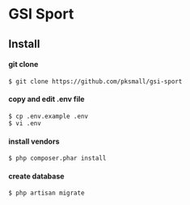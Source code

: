 # GSI Sport

## Install

#### git clone
```
$ git clone https://github.com/pksmall/gsi-sport
```

#### copy and edit .env file
```
$ cp .env.example .env
$ vi .env
```

#### install vendors
```
$ php composer.phar install
```

#### create database
```
$ php artisan migrate
```

